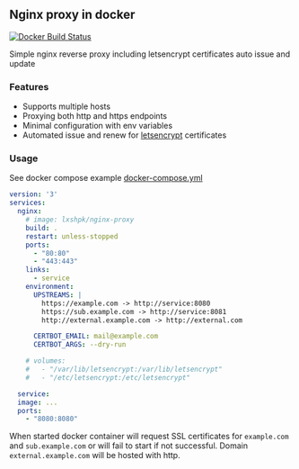 ## Nginx proxy in docker
[![Docker Build Status](https://img.shields.io/docker/build/lxshpk/nginx-proxy.svg)](https://hub.docker.com/r/lxshpk/nginx-proxy/)  

Simple nginx reverse proxy including letsencrypt certificates auto issue and update

### Features
 - Supports multiple hosts
 - Proxying both http and https endpoints
 - Minimal configuration with env variables
 - Automated issue and renew for [letsencrypt](https://letsencrypt.org) certificates


### Usage
See docker compose example [docker-compose.yml](docker-compose.yml)

```yml
version: '3'
services:
  nginx:
    # image: lxshpk/nginx-proxy
    build: .
    restart: unless-stopped
    ports:
      - "80:80"
      - "443:443"
    links:
      - service
    environment:
      UPSTREAMS: |
        https://example.com -> http://service:8080
        https://sub.example.com -> http://service:8081
        http://external.example.com -> http://external.com

      CERTBOT_EMAIL: mail@example.com
      CERTBOT_ARGS: --dry-run

    # volumes:
    #   - "/var/lib/letsencrypt:/var/lib/letsencrypt"
    #   - "/etc/letsencrypt:/etc/letsencrypt"

  service:
  image: ...
  ports:
    - "8080:8080"
```

When started docker container will request SSL certificates for `example.com` and `sub.example.com` or will fail to start if not successful. Domain `external.example.com` will be hosted with http.

